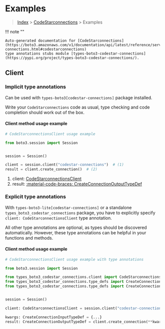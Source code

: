 # Examples

> [Index](../README.md) > [CodeStarconnections](./README.md) > Examples

!!! note ""

    Auto-generated documentation for [CodeStarconnections](https://boto3.amazonaws.com/v1/documentation/api/latest/reference/services/codestar-connections.html#codestarconnections)
    type annotations stubs module [types-boto3-codestar-connections](https://pypi.org/project/types-boto3-codestar-connections/).

## Client

### Implicit type annotations

Can be used with `types-boto3[codestar-connections]` package installed.

Write your `CodeStarconnections` code as usual,
type checking and code completion should work out of the box.


#### Client method usage example

```python
# CodeStarconnectionsClient usage example

from boto3.session import Session


session = Session()

client = session.client("codestar-connections")  # (1)
result = client.create_connection()  # (2)
```

1. client: [CodeStarconnectionsClient](./client.md)
2. result: [:material-code-braces: CreateConnectionOutputTypeDef](./type_defs.md#createconnectionoutputtypedef)






### Explicit type annotations

With `types-boto3-lite[codestar-connections]`
or a standalone `types_boto3_codestar_connections` package, you have to explicitly specify `client: CodeStarconnectionsClient` type annotation.

All other type annotations are optional, as types should be discovered automatically.
However, these type annotations can be helpful in your functions and methods.


#### Client method usage example

```python
# CodeStarconnectionsClient usage example with type annotations

from boto3.session import Session

from types_boto3_codestar_connections.client import CodeStarconnectionsClient
from types_boto3_codestar_connections.type_defs import CreateConnectionOutputTypeDef
from types_boto3_codestar_connections.type_defs import CreateConnectionInputTypeDef


session = Session()

client: CodeStarconnectionsClient = session.client("codestar-connections")

kwargs: CreateConnectionInputTypeDef = {...}
result: CreateConnectionOutputTypeDef = client.create_connection(**kwargs)
```






